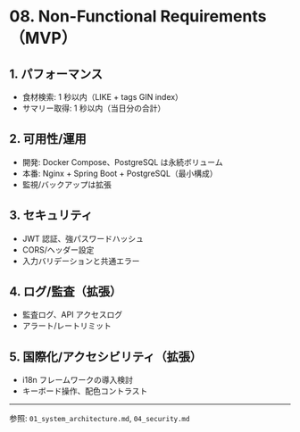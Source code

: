 # 08. Non-Functional Requirements（MVP）

## 1. パフォーマンス

- 食材検索: 1 秒以内（LIKE + tags GIN index）
- サマリー取得: 1 秒以内（当日分の合計）

## 2. 可用性/運用

- 開発: Docker Compose、PostgreSQL は永続ボリューム
- 本番: Nginx + Spring Boot + PostgreSQL（最小構成）
- 監視/バックアップは拡張

## 3. セキュリティ

- JWT 認証、強パスワードハッシュ
- CORS/ヘッダー設定
- 入力バリデーションと共通エラー

## 4. ログ/監査（拡張）

- 監査ログ、API アクセスログ
- アラート/レートリミット

## 5. 国際化/アクセシビリティ（拡張）

- i18n フレームワークの導入検討
- キーボード操作、配色コントラスト

---

参照: `01_system_architecture.md`, `04_security.md`
